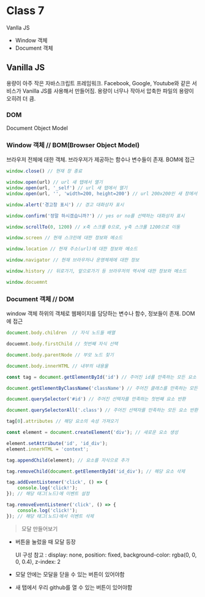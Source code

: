 # Class 7

Vanlla JS

* Window 객체
* Document 객체

## Vanilla JS

용량이 아주 작은 자바스크립트 프레임워크. Facebook, Google, Youtube와 같은 서비스가 Vanilla JS를 사용해서 만들어짐. 용량이 너무나 작아서 압축한 파일의 용량이 오히려 더 큼.

### DOM

Document Object Model

### Window 객체 // BOM(Browser Object Model)

브라우저 전체에 대한 객체. 브라우저가 제공하는 함수나 변수들이 존재. BOM에 접근

```js
window.close() // 현재 창 종료

window.open(url) // url 새 탭에서 열기
window.open(url, '_self') // url 새 탭에서 열기
window.open(url, '', 'width=200, height=200') // url 200x200인 새 창에서 열기

window.alert('경고창 표시') // 경고 대화상자 표시

window.confirm('정말 하시겠습니까?') // yes or no를 선택하는 대화상자 표시

window.scrollTo(0, 1200) // x축 스크롤 0으로, y축 스크롤 1200으로 이동

window.screen // 현재 스크린에 대한 정보와 메소드

window.location // 현재 주소(url)에 대한 정보와 메소드

window.navigator // 현재 브라우저나 운영체제에 대한 정보

window.history // 뒤로가기, 앞으로가기 등 브라우저의 역사에 대한 정보와 메소드

window.docuemnt
```

### Document 객체 // DOM

window 객체 하위의 객체로 웹페이지를 담당하는 변수나 함수, 정보들이 존재. DOM에 접근

```js
document.body.children  // 자식 노드들 배열

docuemnt.body.firstChild // 첫번째 자식 선택

document.body.parentNode // 부모 노드 찾기

document.body.innerHTML // 내부의 내용물

const tag = document.getElementById('id') // 주어진 id를 만족하는 모든 요소 반환

document.getElementByClassName('className') // 주어진 클래스를 만족하는 모든 요소 반환

document.querySelector('#id') // 주어진 선택자를 만족하는 첫번째 요소 반환

document.querySelectorAll('.class') // 주어진 선택자를 만족하는 모든 요소 반환

tag[0].attributes // 해당 요소의 속성 가져오기

const element = document.createElement('div'); // 새로운 요소 생성

element.setAttribute('id', 'id_div');
element.innerHTML = 'context';

tag.appendChild(element); // 요소를 자식으로 추가

tag.removeChild(document.getElementById('id_div'); // 해당 요소 삭제

tag.addEventListener('click', () => {
	console.log('click!');
}); // 해당 태그(노드)에 이벤트 설정

tag.removeEventListener('click', () => {
	console.log('click!');
}); // 해당 태그(노드)에서 이벤트 삭제
```

> 모달 만들어보기

* 버튼을 눌렀을 때 모달 등장

    UI 구성 참고 : display: none, position: fixed, background-color: rgba(0, 0, 0, 0.4), z-index: 2

* 모달 안에는 모달을 닫을 수 있는 버튼이 있어야함
* 새 탭에서 우리 github를 열 수 있는 버튼이 있어야함
